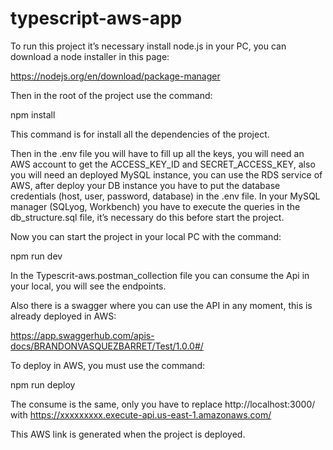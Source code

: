 # typescript-aws-app

To run this project it’s necessary install node.js in your PC, you can download a node installer in this page:

https://nodejs.org/en/download/package-manager

Then in the root of the project use the command:

npm install

This command is for install all the dependencies of the project. 

Then in the .env file you will have to fill up all the keys, you will need an AWS account to get the ACCESS_KEY_ID and SECRET_ACCESS_KEY, also you will need an deployed MySQL instance, you can use the RDS service of AWS, after deploy your DB instance you have to put the database credentials (host, user, password, database) in the .env file.
In your MySQL manager (SQLyog, Workbench) you have to execute the queries in the db_structure.sql file, it’s necessary do this before start the project. 

Now you can start the project in your local PC with the command:

npm run dev

In the Typescrit-aws.postman_collection file you can consume the Api in your local, you will see the endpoints.

Also there is a swagger where you can use the API in any moment, this is already deployed in AWS:

https://app.swaggerhub.com/apis-docs/BRANDONVASQUEZBARRET/Test/1.0.0#/

To deploy in AWS, you must use the command:

npm run deploy

The consume is the same, only you have to replace http://localhost:3000/ with https://xxxxxxxxx.execute-api.us-east-1.amazonaws.com/

This AWS link is generated when the project is deployed.
